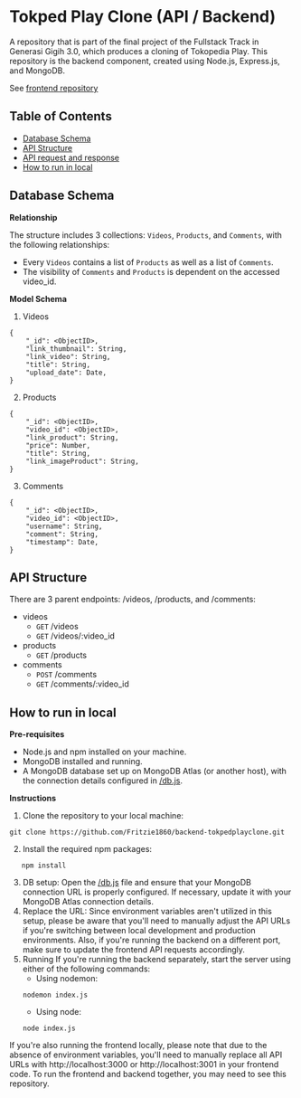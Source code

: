 # Tokped Play Clone (API / Backend)

A repository that is part of the final project of the Fullstack Track in Generasi Gigih 3.0, which produces a cloning of Tokopedia Play. This repository is the backend component, created using Node.js, Express.js, and MongoDB.

See [frontend repository](https://github.com/Acigam/tokopediaplay-fe-clone)

## **Table of Contents**

- [Database Schema](#database-schema)
- [API Structure](#api-structure)
- [API request and response](#api-request-and-response)
- [How to run in local](#how-to-run-in-local)

## **Database Schema**

**Relationship**

The structure includes 3 collections: `Videos`, `Products`, and `Comments`, with the following relationships:

- Every `Videos` contains a list of `Products` as well as a list of `Comments`.
- The visibility of `Comments` and `Products` is dependent on the accessed video_id.

**Model Schema**

1. Videos

```
{
    "_id": <ObjectID>,
    "link_thumbnail": String,
    "link_video": String,
    "title": String,
    "upload_date": Date,
}
```

2. Products

```
{
    "_id": <ObjectID>,
    "video_id": <ObjectID>,
    "link_product": String,
    "price": Number,
    "title": String,
    "link_imageProduct": String,
}
```

3. Comments

```
{
    "_id": <ObjectID>,
    "video_id": <ObjectID>,
    "username": String,
    "comment": String,
    "timestamp": Date,
}
```

## **API Structure**

There are 3 parent endpoints: /videos, /products, and /comments:

- videos
  - `GET` /videos
  - `GET` /videos/:video_id
- products
  - `GET` /products
- comments
  - `POST` /comments
  - `GET` /comments/:video_id

## How to run in local

**Pre-requisites**

- Node.js and npm installed on your machine.
- MongoDB installed and running.
- A MongoDB database set up on MongoDB Atlas (or another host), with the connection details configured in [/db.js](https://github.com/Fritzie1860/backend-tokpedplayclone/blob/main/src/utils/db.js).

**Instructions**

1. Clone the repository to your local machine:

```
git clone https://github.com/Fritzie1860/backend-tokpedplayclone.git
```

2. Install the required npm packages:
```
   npm install
```
3. DB setup:
Open the [/db.js](https://github.com/Fritzie1860/backend-tokpedplayclone/blob/main/src/utils/db.js) file and ensure that your MongoDB connection URL is properly configured. If necessary, update it with your MongoDB Atlas connection details.
4. Replace the URL:
Since environment variables aren't utilized in this setup, please be aware that you'll need to manually adjust the API URLs if you're switching between local development and production environments. Also, if you're running the backend on a different port, make sure to update the frontend API requests accordingly.
5. Running
If you're running the backend separately, start the server using either of the following commands:
   - Using nodemon:
   ```
   nodemon index.js
   ```
   - Using node:
   ```
   node index.js
   ```
If you're also running the frontend locally, please note that due to the absence of environment variables, you'll need to manually replace all API URLs with http://localhost:3000 or http://localhost:3001 in your frontend code. To run the frontend and backend together, you may need to see this repository.